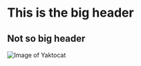 # This is the big header
## Not so big header

![Image of Yaktocat](https://octodex.github.com/images/yaktocat.png)
